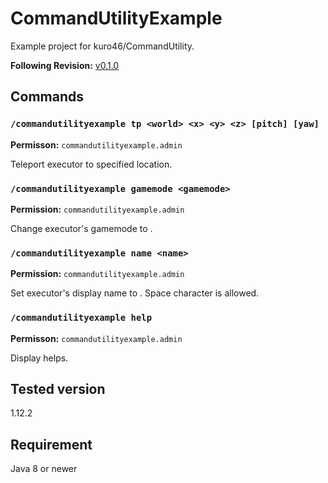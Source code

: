 # CommandUtilityExample

Example project for kuro46/CommandUtility.

**Following Revision:** [v0.1.0](https://github.com/kuro46/CommandUtility/tree/v0.1.0)

## Commands

### `/commandutilityexample tp <world> <x> <y> <z> [pitch] [yaw]`

**Permisson:** `commandutilityexample.admin`

Teleport executor to specified location.

### `/commandutilityexample gamemode <gamemode>`

**Permission:** `commandutilityexample.admin`

Change executor's gamemode to <gamemode>.

### `/commandutilityexample name <name>`

**Permission:** `commandutilityexample.admin`

Set executor's display name to <name>. Space character is allowed.

### `/commandutilityexample help`

**Permisson:** `commandutilityexample.admin`

Display helps.

## Tested version

1.12.2

## Requirement

Java 8 or newer
